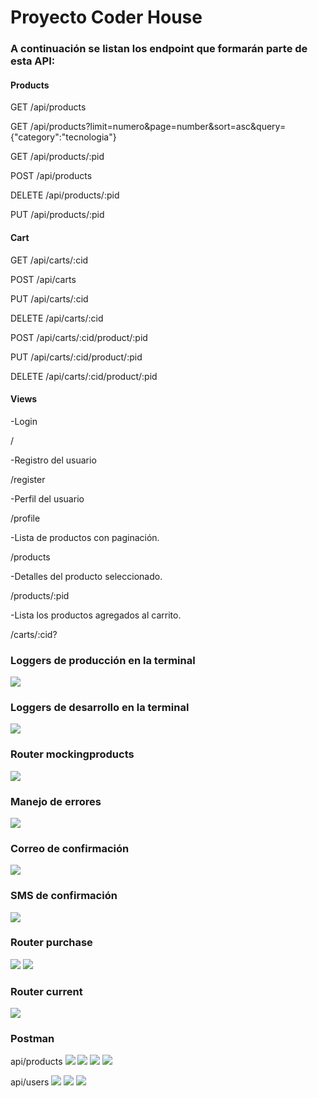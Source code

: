 # Proyecto Coder House

### A continuación se listan los endpoint que formarán parte de esta API:

#### Products
GET /api/products

GET /api/products?limit=numero&page=number&sort=asc&query={"category":"tecnologia"}

GET /api/products/:pid

POST /api/products

DELETE /api/products/:pid

PUT /api/products/:pid

#### Cart
GET /api/carts/:cid

POST /api/carts

PUT /api/carts/:cid

DELETE /api/carts/:cid

POST /api/carts/:cid/product/:pid

PUT /api/carts/:cid/product/:pid

DELETE /api/carts/:cid/product/:pid


#### Views 
-Login

/

-Registro del usuario

/register

-Perfil del usuario

/profile

-Lista de productos con paginación.

/products

-Detalles del producto seleccionado.

/products/:pid

-Lista los productos agregados al carrito.

/carts/:cid?

### Loggers de producción en la terminal
![](./img/loggertest-prod.png)

### Loggers de desarrollo en la terminal
![](./img/loggertest-dev.png)


### Router mockingproducts
![](./img/router-mockingproducts.png)


### Manejo de errores
![](./img/error-trying-create-product.png)

### Correo de confirmación
![](./img/email-ticket.png)

### SMS de confirmación
![](./img/SMS-ticket.jpg)


### Router purchase 
![](./img/router-purchase-1.png)
![](./img/router-purchase-2.png)

### Router current 
![](./img/router-current.png)

### Postman
api/products
![](./img/postman-5.png)
![](./img/postman-4.png)
![](./img/postman-2.png)
![](./img/postman-3.png)

api/users
![](./img/postman-7.png)
![](./img/postman-6.png)
![](./img/postman-1.png)